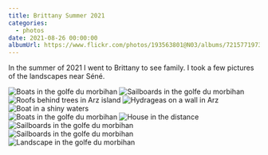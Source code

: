 ```yaml
---
title: Brittany Summer 2021
categories:
  - photos
date: 2021-08-26 00:00:00
albumUrl: https://www.flickr.com/photos/193563801@N03/albums/72157719732239123
---
```


In the summer of 2021 I went to Brittany to see family. I took a few pictures of the landscapes near Séné.

<div class="photo-album">
    <div class="images-row images-row-2">
        <img src="https://live.staticflickr.com/65535/51404858959_a5ed75e40d.jpg" alt="Boats in the golfe du morbihan">
        <img src="https://live.staticflickr.com/65535/51403356062_dd911843b1.jpg" alt="Sailboards in the golfe du morbihan">
    </div>
     <div class="images-row images-row-3">
        <img src="https://live.staticflickr.com/65535/51404859084_91fc1fd407.jpg" alt="Roofs behind trees in Arz island">
        <img src="https://live.staticflickr.com/65535/51403356262_aafa600e41.jpg" alt="Hydrageas on a wall in Arz">
        <img src="https://live.staticflickr.com/65535/51403356172_97ae43464d.jpg" alt="Boat in a shiny waters">
    </div>
    <div class="images-row images-row-3">
        <img src="https://live.staticflickr.com/65535/51404858994_b1441f99c0.jpg" alt="Boats in the golfe du morbihan">
        <img src="https://live.staticflickr.com/65535/51404104316_2d981185db.jpg" alt="House in the distance">
        <img src="https://live.staticflickr.com/65535/51403356062_dd911843b1.jpg" alt="Sailboards in the golfe du morbihan">
    </div>
    <div class="images-row images-row-2">
        <img src="https://live.staticflickr.com/65535/51404365923_4c291850ef.jpg" alt="Sailboards in the golfe du morbihan">
        <img src="https://live.staticflickr.com/65535/51403356232_562f4811f3.jpg" alt="Landscape in the golfe du morbihan">
    </div>
</div>